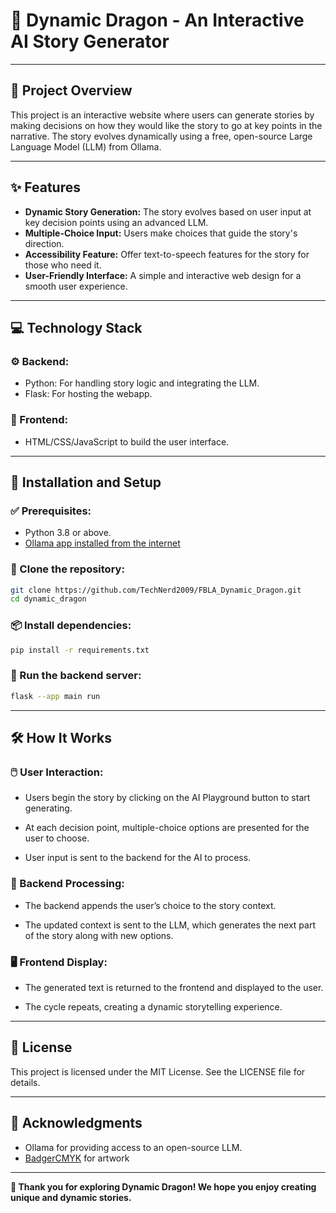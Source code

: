 # 🐉 Dynamic Dragon - An Interactive AI Story Generator

---

## 📝 Project Overview
This project is an interactive website where users can generate stories by making decisions on how they would like the story to go at key points in the narrative. The story evolves dynamically using a free, open-source Large Language Model (LLM) from Ollama.

---

## ✨ Features
- **Dynamic Story Generation:** The story evolves based on user input at key decision points using an advanced LLM.
- **Multiple-Choice Input:** Users make choices that guide the story's direction.
- **Accessibility Feature:** Offer text-to-speech features for the story for those who need it.
- **User-Friendly Interface:** A simple and interactive web design for a smooth user experience.

---

## 💻 Technology Stack
### ⚙️ Backend:
- Python: For handling story logic and integrating the LLM.
- Flask: For hosting the webapp.

### 🎨 Frontend:
- HTML/CSS/JavaScript to build the user interface.

---

## 🔧 Installation and Setup

### ✅ Prerequisites:
- Python 3.8 or above.
- [Ollama app installed from the internet](https://ollama.com/download)

### 📂 Clone the repository:

```sh
git clone https://github.com/TechNerd2009/FBLA_Dynamic_Dragon.git
cd dynamic_dragon
```

### 📦 Install dependencies:

```sh
pip install -r requirements.txt
```

### 📡 Run the backend server:

```sh
flask --app main run
```

---

## 🛠️ How It Works

### 🖱️ User Interaction:

- Users begin the story by clicking on the AI Playground button to start generating.

- At each decision point, multiple-choice options are presented for the user to choose.

- User input is sent to the backend for the AI to process.

### 🧠 Backend Processing:

- The backend appends the user’s choice to the story context.

- The updated context is sent to the LLM, which generates the next part of the story along with new options.

### 🖥️ Frontend Display:

- The generated text is returned to the frontend and displayed to the user.

- The cycle repeats, creating a dynamic storytelling experience.

---

## 📜 License

This project is licensed under the MIT License. See the LICENSE file for details.

---

## 🙏 Acknowledgments

- Ollama for providing access to an open-source LLM.
- [BadgerCMYK](https://www.deviantart.com/badgercmyk/art/Fairytale-Dragon-in-the-Ocean-1057585987) for artwork

---

**💫 Thank you for exploring Dynamic Dragon! We hope you enjoy creating unique and dynamic stories.**
